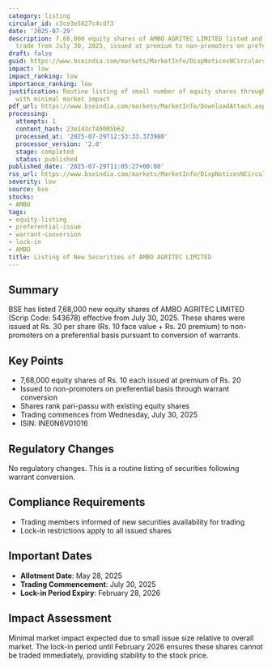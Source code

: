 ```yaml
---
category: listing
circular_id: c3ce3e5827c4cdf3
date: '2025-07-29'
description: 7,68,000 equity shares of AMBO AGRITEC LIMITED listed and permitted to
  trade from July 30, 2025, issued at premium to non-promoters on preferential basis.
draft: false
guid: https://www.bseindia.com/markets/MarketInfo/DispNoticesNCirculars.aspx?Noticeid={9C97D49A-A524-4C16-B4D5-B25B9D03BBCF}&noticeno=20250729-15&dt=07/29/2025&icount=15&totcount=40&flag=0
impact: low
impact_ranking: low
importance_ranking: low
justification: Routine listing of small number of equity shares through warrant conversion
  with minimal market impact
pdf_url: https://www.bseindia.com/markets/MarketInfo/DownloadAttach.aspx?id=20250729-15&attachedId=
processing:
  attempts: 1
  content_hash: 23e143cf49005b62
  processed_at: '2025-07-29T12:53:33.373980'
  processor_version: '2.0'
  stage: completed
  status: published
published_date: '2025-07-29T11:05:27+00:00'
rss_url: https://www.bseindia.com/markets/MarketInfo/DispNoticesNCirculars.aspx?Noticeid={9C97D49A-A524-4C16-B4D5-B25B9D03BBCF}&noticeno=20250729-15&dt=07/29/2025&icount=15&totcount=40&flag=0
severity: low
source: bse
stocks:
- AMBO
tags:
- equity-listing
- preferential-issue
- warrant-conversion
- lock-in
- AMBO
title: Listing of New Securities of AMBO AGRITEC LIMITED
---
```


## Summary

BSE has listed 7,68,000 new equity shares of AMBO AGRITEC LIMITED (Scrip Code: 543678) effective from July 30, 2025. These shares were issued at Rs. 30 per share (Rs. 10 face value + Rs. 20 premium) to non-promoters on a preferential basis pursuant to conversion of warrants.

## Key Points

- 7,68,000 equity shares of Rs. 10 each issued at premium of Rs. 20
- Issued to non-promoters on preferential basis through warrant conversion
- Shares rank pari-passu with existing equity shares
- Trading commences from Wednesday, July 30, 2025
- ISIN: INE0N6V01016

## Regulatory Changes

No regulatory changes. This is a routine listing of securities following warrant conversion.

## Compliance Requirements

- Trading members informed of new securities availability for trading
- Lock-in restrictions apply to all issued shares

## Important Dates

- **Allotment Date**: May 28, 2025
- **Trading Commencement**: July 30, 2025
- **Lock-in Period Expiry**: February 28, 2026

## Impact Assessment

Minimal market impact expected due to small issue size relative to overall market. The lock-in period until February 2026 ensures these shares cannot be traded immediately, providing stability to the stock price.